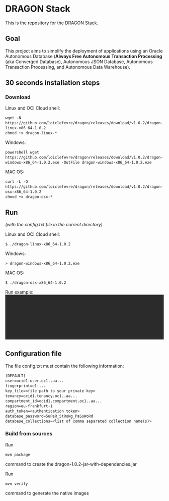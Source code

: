 # DRAGON Stack
This is the repository for the DRAGON Stack.

## Goal
This project aims to simplify the deployment of applications using an Oracle Autonomous Database (__Always Free Autonomous Transaction Processing__ (aka Converged Database), Autonomous JSON Database, Autonomous Transaction Processing, and Autonomous Data Warehouse).

## 30 seconds installation steps

### Download
Linux and OCI Cloud shell:
```
wget -N https://github.com/loiclefevre/dragon/releases/download/v1.0.2/dragon-linux-x86_64-1.0.2
chmod +x dragon-linux-*
```
Windows:
```
powershell wget https://github.com/loiclefevre/dragon/releases/download/v1.0.2/dragon-windows-x86_64-1.0.2.exe -OutFile dragon-windows-x86_64-1.0.2.exe
```
MAC OS:
```
curl -L -O https://github.com/loiclefevre/dragon/releases/download/v1.0.2/dragon-osx-x86_64-1.0.2
chmod +x dragon-osx-*
```

## Run
*(with the config.txt file in the current directory)*

Linux and OCI Cloud shell:
```
$ ./dragon-linux-x86_64-1.0.2
```

Windows:
```
> dragon-windows-x86_64-1.0.2.exe
```

MAC OS:
```
$ ./dragon-osx-x86_64-1.0.2
```

Run example:
![Run](/www/dragon.gif)

## Configuration file
The file config.txt must contain the following information:

```
[DEFAULT]
user=ocid1.user.oc1..aa...
fingerprint=e1:...
key_file=<file path to your private key>
tenancy=ocid1.tenancy.oc1..aa...
compartment_id=ocid1.compartment.oc1..aa...
region=eu-frankfurt-1
auth_token=<authentication token>
database_password=5uPeR_5tRoNg_PaSsWoRd
database_collections=<list of comma separated collection name(s)>
```

### Build from sources
Run 
```
mvn package
```
command to create the dragon-1.0.2-jar-with-dependencies.jar

Run
```
mvn verify
```
command to generate the native images
